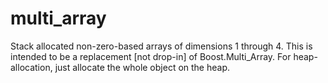 
# multi_array

Stack allocated non-zero-based arrays of dimensions 1 through 4. This is intended to be a replacement [not drop-in] of Boost.Multi_Array. For heap-allocation, just allocate the whole object on the heap.
